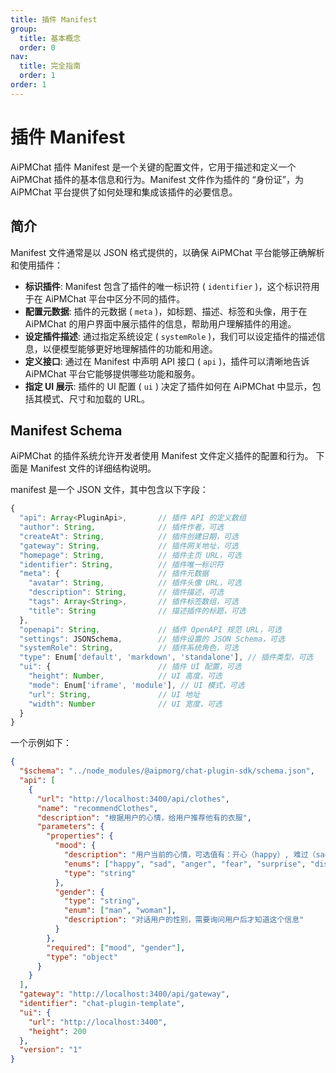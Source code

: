 ```yaml
---
title: 插件 Manifest
group:
  title: 基本概念
  order: 0
nav:
  title: 完全指南
  order: 1
order: 1
---
```


# 插件 Manifest

AiPMChat 插件 Manifest 是一个关键的配置文件，它用于描述和定义一个 AiPMChat 插件的基本信息和行为。Manifest 文件作为插件的 “身份证”，为 AiPMChat 平台提供了如何处理和集成该插件的必要信息。

## 简介

Manifest 文件通常是以 JSON 格式提供的，以确保 AiPMChat 平台能够正确解析和使用插件：

- **标识插件**: Manifest 包含了插件的唯一标识符 ( `identifier` )，这个标识符用于在 AiPMChat 平台中区分不同的插件。
- **配置元数据**: 插件的元数据 ( `meta` )，如标题、描述、标签和头像，用于在 AiPMChat 的用户界面中展示插件的信息，帮助用户理解插件的用途。
- **设定插件描述**: 通过指定系统设定 ( `systemRole` )，我们可以设定插件的描述信息，以便模型能够更好地理解插件的功能和用途。
- **定义接口**: 通过在 Manifest 中声明 API 接口 ( `api` )，插件可以清晰地告诉 AiPMChat 平台它能够提供哪些功能和服务。
- **指定 UI 展示**: 插件的 UI 配置 ( `ui` ) 决定了插件如何在 AiPMChat 中显示，包括其模式、尺寸和加载的 URL。

## Manifest Schema

AiPMChat 的插件系统允许开发者使用 Manifest 文件定义插件的配置和行为。 下面是 Manifest 文件的详细结构说明。

manifest 是一个 JSON 文件，其中包含以下字段：

```typescript
{
  "api": Array<PluginApi>,       // 插件 API 的定义数组
  "author": String,              // 插件作者，可选
  "createAt": String,            // 插件创建日期，可选
  "gateway": String,             // 插件网关地址，可选
  "homepage": String,            // 插件主页 URL，可选
  "identifier": String,          // 插件唯一标识符
  "meta": {                      // 插件元数据
    "avatar": String,            // 插件头像 URL，可选
    "description": String,       // 插件描述，可选
    "tags": Array<String>,       // 插件标签数组，可选
    "title": String              // 描述插件的标题，可选
  },
  "openapi": String,             // 插件 OpenAPI 规范 URL，可选
  "settings": JSONSchema,        // 插件设置的 JSON Schema，可选
  "systemRole": String,          // 插件系统角色，可选
  "type": Enum['default', 'markdown', 'standalone'], // 插件类型，可选
  "ui": {                        // 插件 UI 配置，可选
    "height": Number,            // UI 高度，可选
    "mode": Enum['iframe', 'module'], // UI 模式，可选
    "url": String,               // UI 地址
    "width": Number              // UI 宽度，可选
  }
}
```

一个示例如下：

```json
{
  "$schema": "../node_modules/@aipmorg/chat-plugin-sdk/schema.json",
  "api": [
    {
      "url": "http://localhost:3400/api/clothes",
      "name": "recommendClothes",
      "description": "根据用户的心情，给用户推荐他有的衣服",
      "parameters": {
        "properties": {
          "mood": {
            "description": "用户当前的心情，可选值有：开心（happy）, 难过（sad）,生气 （anger）,害怕（fear）,惊喜（ surprise）,厌恶 （disgust）",
            "enums": ["happy", "sad", "anger", "fear", "surprise", "disgust"],
            "type": "string"
          },
          "gender": {
            "type": "string",
            "enum": ["man", "woman"],
            "description": "对话用户的性别，需要询问用户后才知道这个信息"
          }
        },
        "required": ["mood", "gender"],
        "type": "object"
      }
    }
  ],
  "gateway": "http://localhost:3400/api/gateway",
  "identifier": "chat-plugin-template",
  "ui": {
    "url": "http://localhost:3400",
    "height": 200
  },
  "version": "1"
}
```
